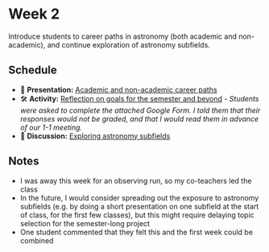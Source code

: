 # Week 2

Introduce students to career paths in astronomy (both academic and non-academic), and continue exploration of astronomy subfields.

## Schedule

- 📝 **Presentation:** [Academic and non-academic career paths](./NOTES_career_paths_in_astronomy.pdf)
- 🛠️ **Activity:** [Reflection on goals for the semester and beyond](./week2_reflection.pdf) - *Students were asked to complete the attached Google Form. I told them that their responses would not be graded, and that I would read them in advance of our 1-1 meeting.*
- 💬 **Discussion:** [Exploring astronomy subfields](./NOTES_astronomy_subfields.pdf)

## Notes

- I was away this week for an observing run, so my co-teachers led the class
- In the future, I would consider spreading out the exposure to astronomy subfields (e.g. by doing a short presentation on one subfield at the start of class, for the first few classes), but this might require delaying topic selection for the semester-long project
- One student commented that they felt this and the first week could be combined


